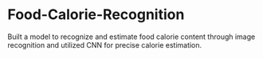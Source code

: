 # Food-Calorie-Recognition
Built a model to recognize and estimate food calorie content through image recognition and utilized CNN for precise calorie estimation.
